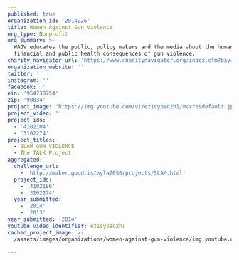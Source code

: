 ```yaml
---
published: true
organization_id: '2014226'
title: Women Against Gun Violence
org_type: Nonprofit
org_summary: >-
  WAGV educates the public, policy makers and the media about the human,
  financial and public health consequences of gun violence.
charity_navigator_url: 'https://www.charitynavigator.org/index.cfm?bay=search.profile&ein=954738754'
organization_website: ''
twitter: ''
instagram: ''
facebook: ''
ein: '954738754'
zip: '90034'
project_image: 'https://img.youtube.com/vi/ez1sypeq2hI/maxresdefault.jpg'
project_video: ''
project_ids:
  - '4102104'
  - '3102274'
project_titles:
  - SLAM GUN VIOLENCE
  - The TALK Project
aggregated:
  challenge_url:
    - 'http://maker.good.is/myla2050/projects/SLAM.html'
  project_ids:
    - '4102186'
    - '3102274'
  year_submitted:
    - '2014'
    - '2013'
year_submitted: '2014'
youtube_video_identifier: ez1sypeq2hI
cached_project_image: >-
  /assets/images/organizations/women-against-gun-violence/img.youtube.com/vi/ez1sypeq2hI/maxresdefault.jpg

---
```

